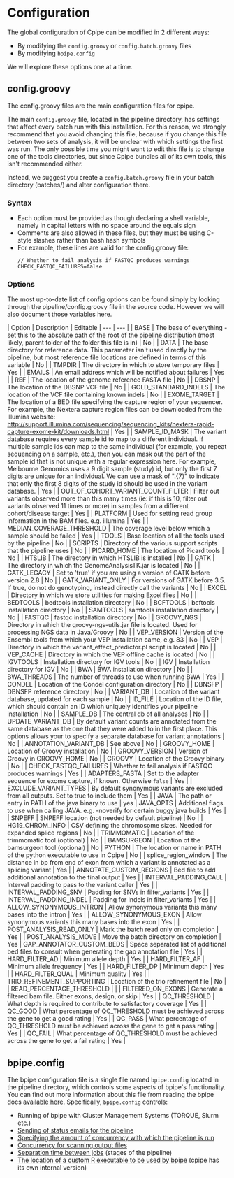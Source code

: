 # Configuration

The global configuration of Cpipe can be modified in 2 different ways:

* By modifying the `config.groovy` or `config.batch.groovy` files
* By modifying `bpipe.config`

We will explore these options one at a time.

## config.groovy

The config.groovy files are the main configuration files for cpipe. 

The main `config.groovy` file, located in the pipeline
directory, has settings that affect every batch run with this installation. For this reason, we strongly recommend that 
you avoid changing this file, because if you change this file between two sets of analysis, it will be unclear with which
settings the first was run. The only possible time you might want to edit this file is to change one of the tools 
directories, but since Cpipe bundles all of its own tools, this isn't recommended either.

Instead, we suggest you create a `config.batch.groovy` file in your batch directory (batches/<batch name>) and alter
configuration there. 

### Syntax

* Each option must be provided as though declaring a shell variable, namely in capital letters with
no space around the equals sign
* Comments are also allowed in these files, but they must be using C-style slashes rather than bash hash symbols
* For example, these lines are valid for the config.groovy file:
    ```
    // Whether to fail analysis if FASTQC produces warnings
    CHECK_FASTQC_FAILURES=false
    ```
    
### Options

The most up-to-date list of config options can be found simply by looking through the pipeline/config.groovy file in the
source code. However we will also document those variables here.

| Option | Description | Editable
| --- | --- |
| BASE | The base of everything - set this to the absolute path of the root of the pipeline distribution (most likely, parent folder of the folder this file is in) | No |
| DATA | The base directory for reference data. This parameter isn't used directly by the pipeline, but most reference file locations are defined in terms of this variable | No |
| TMPDIR | The directory in which to store temporary files | Yes |
| EMAILS | An email address which will be notified about failures | Yes |
| REF | The location of the genome reference FASTA file | No |
| DBSNP | The location of the DBSNP VCF file | No |
| GOLD_STANDARD_INDELS | The location of the VCF file containing known indels | No |
| EXOME_TARGET | The location of a BED file specifying the capture region of your sequencer. For example, the Nextera capture region files can be downloaded from the Illumina website: http://support.illumina.com/sequencing/sequencing_kits/nextera-rapid-capture-exome-kit/downloads.html | Yes |
| SAMPLE_ID_MASK | The variant database requires every sample id to map to a different individual. If multiple sample ids can map to the same individual (for example, you repeat sequencing on a sample, etc.), then you can mask out the part of the sample id that is not unique with a regular expression here. For example, Melbourne Genomics uses a 9 digit sample (study) id, but only the first 7 digits are unique for an individual. We can use a mask of ".{7}" to indicate that only the first 8 digits of the study id should be used in the variant database. | Yes |
| OUT_OF_COHORT_VARIANT_COUNT_FILTER | Filter out variants observed more than this many times (ie: if this is 10, filter out variants observed 11 times or more) in samples from a different cohort/disease target | Yes |
| PLATFORM | Used for setting read group information in the BAM files. e.g. illumina | Yes |
| MEDIAN_COVERAGE_THRESHOLD | The coverage level below which a sample should be failed | Yes |
| TOOLS | Base location of all the tools used by the pipeline |  No |
| SCRIPTS | Directory of the various support scripts that the pipeline uses | No |
| PICARD_HOME | The location of Picard tools | No |
| HTSLIB | The directory in which HTSLIB is installed | No |
| GATK | The directory in which the GenomeAnalysisTK.jar is located | No |
| GATK_LEGACY | Set to 'true' if you are using a version of GATK before version 2.8 | No |
| GATK_VARIANT_ONLY | For versions of GATK before 3.5. If true, do not do genotyping, instead directly call the variants | No |
| EXCEL | Directory in which we store utilities for making Excel files | No |
| BEDTOOLS | bedtools installation directory | No |
| BCFTOOLS | bcftools installation directory | No |
| SAMTOOLS | samtools installation directory | No |
| FASTQC | fastqc installation directory | No |
| GROOVY_NGS | Directory in which the groovy-ngs-utils.jar file is located. Used for processing NGS data in Java/Groovy | No |
| VEP_VERSION | Version of the Ensembl tools from which your VEP installation came, e.g. 83 | No |
| VEP | Directory in which the variant_effect_predictor.pl script is located | No |
| VEP_CACHE | Directory in which the VEP offline cache is located | No |
| IGVTOOLS | Installation directory for IGV tools | No |
| IGV | Installation directory for IGV | No |
| BWA | BWA installation directory | No |
| BWA_THREADS | The number of threads to use when running BWA | Yes |
| CONDEL | Location of the Condel configuration directory | No |
| DBNSFP | DBNSFP reference directory | No |
| VARIANT_DB | Location of the variant database, updated for each sample | No |
| ID_FILE | Location of the ID file, which should contain an ID which uniquely identifies your pipeline installation | No |
| SAMPLE_DB | The central db of all analyses | No |
| UPDATE_VARIANT_DB | By default variant counts are annotated from the same database as the one that they were added to in the first place. This options allows your to specify a separate database for variant annotations | No |
| ANNOTATION_VARIANT_DB | See above | No |
| GROOVY_HOME | Location of Groovy installation | No |
| GROOVY_VERSION | Version of Groovy in GROOVY_HOME | No |
| GROOVY | Location of the Groovy binary | No |
| CHECK_FASTQC_FAILURES | Whether to fail analysis if FASTQC produces warnings | Yes |
| ADAPTERS_FASTA | Set to the adapter sequence for exome capture, if known. Otherwise `false` | Yes |
| EXCLUDE_VARIANT_TYPES | By default synonymous variants are excluded from all outputs. Set to true to include them | Yes |
| JAVA | The path or entry in PATH of the java binary to use | yes
| JAVA_OPTS | Additional flags to use when calling JAVA. e.g. -noverify for certain buggy java builds | Yes |
| SNPEFF | SNPEFF location (not needed by default pipeline) | No |
| HG19_CHROM_INFO | CSV defining the chromosome sizes. Needed for expanded splice regions | No |
| TRIMMOMATIC | Location of the trimmomatic tool (optional) | No |
| BAMSURGEON | Location of the bamsurgeon tool (optional) | No 
| PYTHON | The location or name in PATH of the python executable to use in Cpipe | No |
| splice_region_window | The distance in bp from end of exon from which a variant is annotated as a splicing variant | Yes |
| ANNOTATE_CUSTOM_REGIONS | Bed file to add additional annotation to the final output | Yes |
| INTERVAL_PADDING_CALL | Interval padding to pass to the variant caller | Yes |
| INTERVAL_PADDING_SNV | Padding for SNVs in filter_variants | Yes |
| INTERVAL_PADDING_INDEL | Padding for Indels in filter_variants | Yes |
| ALLOW_SYNONYMOUS_INTRON | Allow synonymous variants this many bases into the intron | Yes |
| ALLOW_SYNONYMOUS_EXON | Allow synonymous variants this many bases into the exon | Yes |
| POST_ANALYSIS_READ_ONLY | Mark the batch read only on completion | Yes |
| POST_ANALYSIS_MOVE | Move the batch directory on completion | Yes
| GAP_ANNOTATOR_CUSTOM_BEDS | Space separated list of additional bed files to consult when generating the gap annotation file | Yes |
| HARD_FILTER_AD | Minimum allele depth | Yes |
| HARD_FILTER_AF | Minimum allele frequency | Yes |
| HARD_FILTER_DP | Minimum depth | Yes |
| HARD_FILTER_QUAL | Minimum quality | Yes |
| TRIO_REFINEMENT_SUPPORTING | Location of the trio refinement file | No |
| READ_PERCENTAGE_THRESHOLD | |
| FILTERED_ON_EXONS | Generate a filtered bam file. Either exons, design, or skip | Yes |
| QC_THRESHOLD | What depth is required to contribute to satisfactory coverage | Yes |
| QC_GOOD | What percentage of QC_THRESHOLD must be achieved across the gene to get a good rating | Yes |
| QC_PASS | What percentage of QC_THRESHOLD must be achieved across the gene to get a pass rating | Yes |
| QC_FAIL | What percentage of QC_THRESHOLD must be achieved across the gene to get a fail rating | Yes |

## bpipe.config
The bpipe configuration file is a single file named `bpipe.config` located in the pipeline directory, which controls 
some aspects of bpipe's functionality. You can find out more information about this file from reading the bpipe docs
 [available here](https://github.com/ssadedin/bpipe/tree/master/docs). Specifically, `bpipe.config` controls:
 * Running of bpipe with Cluster Management Systems (TORQUE, Slurm etc.)
 * [Sending of status emails for the pipeline](https://github.com/ssadedin/bpipe/blob/master/docs/Guides/Notifications.md#notifications-in-bpipe)
 * [Specifying the amount of concurrency with which the pipeline is run](https://github.com/ssadedin/bpipe/blob/master/docs/Language/ParallelTasks.md)
 * [Concurrency for scanning output files](https://github.com/ssadedin/bpipe/blob/master/docs/Guides/AdvancedSettings.md#output-scan-concurrency)
 * [Separation time between jobs](https://github.com/ssadedin/bpipe/blob/master/docs/Guides/AdvancedSettings.md#job-launch-separation) (stages of the pipeline)
 * [The location of a custom R executable to be used by bpipe](https://github.com/ssadedin/bpipe/blob/master/docs/Language/R.md#executing-inline-r-code) (cpipe has its own internal version)
